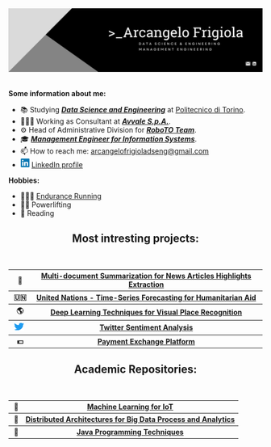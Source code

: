 <div id="header" align="center">

  <!-- <img src="https://media.giphy.com/media/dyzew7Py7bnW9DiJJj/giphy.gif" width="740"/> -->
  <a href="mailto:arcangelofrigioladseng@gmail.com">
    <img src="https://github.com/arcangeloC-137/arcangeloC-137/blob/main/imgs/arcangelofrigiolaEng.png">
  </a>
</div>
<br>

**Some information about me:**

- 📚 Studying ***[Data Science and Engineering](https://didattica.polito.it/pls/portal30/sviluppo.offerta_formativa.corsi?p_sdu_cds=37:320&p_a_acc=2023&p_header=N&p_lang=EN)*** at [Politecnico di Torino](https://www.polito.it/).
- 👨🏻‍💻 Working as Consultant at ***[Avvale S.p.A.](https://www.avvale.com)***.
- ⚙️ Head of Administrative Division for ***[RoboTO Team](https://www.linkedin.com/company/team-roboto/?originalSubdomain=it)***. 
- 🎓 ***[Management Engineer for Information Systems](https://didattica.polito.it/guida/2023/it/homepage?cds=5&sdu=38)***.
- 📫 How to reach me: [arcangelofrigioladseng@gmail.com](arcangelofrigioladseng@gmail.com)
- <div align="left">
  <img src="https://github.com/devicons/devicon/blob/master/icons/linkedin/linkedin-original.svg" title="LinkedIn" alt="Linkedin" width="18" height="18"/>
  <a href="https://it.linkedin.com/in/arcangelo-frigiola-332141213?trk=profile-badge">LinkedIn profile</a>

</div> 

**Hobbies:**

- 🏃🏻‍♂️ [Endurance Running](https://www.fidal.it/atleta/Arcangelo-Frigiola/hK2RkpKkcGY=)
- 🏋🏽 Powerlifting
- 📖 Reading

<h2  align="center">Most intresting projects:</h2><br>
<table width="100%" align="center">
   <tr>
    <th> &nbsp;📄</th>
    <th><a href="https://github.com/arcangeloC-137/Multinews" aligh="left"> Multi-document Summarization for News Articles Highlights Extraction </a></th>
  </tr>
  <tr>
    <th> &nbsp;🇺🇳</th>
    <th><a href="https://github.com/PoliTO-ADSP-United-Nations-Project" aligh="left">United Nations - Time-Series Forecasting for Humanitarian Aid</a></th>
  </tr>
  <tr>
    <th> &nbsp;🌎</th>
    <th><a href="https://github.com/arcangeloC-137/deep_learning_techniques_for_visual_place_recognition" aligh="left"> Deep Learning Techniques for Visual Place Recognition</a></th>
  </tr>
  <tr>
    <th><img src="https://github.com/devicons/devicon/blob/master/icons/twitter/twitter-original.svg" width="20" height="18"/></th>
    <th><a href="https://github.com/arcangeloC-137/Twitter-Sentiment-Analysis" aligh="left"> Twitter Sentiment Analysis</a></th>
  </tr>
  <tr>
    <th> &nbsp;💵</th>
    <th><a href="https://github.com/arcangeloC-137/payment_exchange_platform" aligh="left"> Payment Exchange Platform </a></th>
  </tr>
</table>


<h2  align="center">Academic Repositories:</h2><br>
<table width="100%" align="center">
  <tr>
    <th> &nbsp;📗</th>
    <th><a href="https://github.com/arcangeloC-137/machine_learning_for_iot" aligh="left"> Machine Learning for IoT</a></th>
  </tr>
  <!--tr>
    <th> &nbsp;📙</th>
    <th><a href="https://github.com/arcangeloC-137/deep_natural_language_processing" aligh="left"> Deep Natural Language Processing</a></th>
  </tr -->
  <tr>
    <th> &nbsp;📘</th>
    <th><a href="https://github.com/arcangeloC-137/distributed_architectures_for_big_data" aligh="left"> Distributed Architectures for Big Data Process and Analytics</a></th>
  </tr>
  <tr>
    <th> &nbsp;📕</th>
    <th><a href="https://github.com/arcangeloC-137/java_programming_techniques" aligh="left"> Java Programming Techniques</a></th>
  </tr>
</table>

<br>

<!--div align="center"><h2>Table of Skills</h2></div>
<div align="center">
  <table align="center">
    <tr>
      <th>Field</th>
      <th>Technology</th>
    </tr>
    <tr>
      <td>Programming Languages</td>
      <td align="center">
        <img src="https://github.com/devicons/devicon/blob/master/icons/java/java-original.svg" title="Java" alt="Java" width="35" height="35"/>&nbsp;
        <img src="https://github.com/devicons/devicon/blob/master/icons/python/python-original.svg" title="python" **alt="python" width="35" height="35"/>
      </td>
    </tr>
    <tr>
      <td>Database Management Systems</td>
      <td align="center">
        <img src="https://github.com/devicons/devicon/blob/master/icons/mysql/mysql-original.svg" title="MySQL"  alt="MySQL" width="35" height="35"/>&nbsp;
        <img src="https://github.com/devicons/devicon/blob/master/icons/mongodb/mongodb-original.svg" title="mongodb" **alt="mongodb" width="35" height="35"/>
        <img src="https://github.com/devicons/devicon/blob/master/icons/oracle/oracle-original.svg" title="oracle" **alt="oracle" width="35" height="35"/>
        <img src="https://github.com/devicons/devicon/blob/master/icons/redis/redis-plain.svg" title="redis" **alt="redis" width="35" height="35"  style="vertical-align:middle;margin:50px 50px"/>
      </td>
    </tr>
    <tr>
      <td>Data Science</td>
      <td align="center">
        <img src="https://github.com/devicons/devicon/blob/master/icons/numpy/numpy-original.svg" title="numpy" **alt="numpy" width="35" height="35"/>
        <img src="https://github.com/devicons/devicon/blob/master/icons/pandas/pandas-original.svg" title="pandas" **alt="pandas" width="35" height="35"/>
        <img src="https://github.com/arcangeloC-137/arcangeloC-137/blob/main/imgs/spark.png" title="Apache Spark" **alt="Apache Spark" width="65" height="35"/>
        <img src="https://github.com/arcangeloC-137/arcangeloC-137/blob/main/imgs/Apache_Solr-Logo.wine.png" title="Apache Solr" **alt="Apache Solr" width="65" height="35"/>
      </td>
    </tr>
    <tr>
      <td>Machine Learning</td>
      <td align="center">
        <img src="https://github.com/arcangeloC-137/arcangeloC-137/blob/main/imgs/scikit.png" title="Scikit-Learn" **alt="Scikit-Learn" width="55" height="35"/>
        <img src="https://github.com/arcangeloC-137/arcangeloC-137/blob/main/imgs/sphx_glr_logos2_003.webp" title="Matplotlib" **alt="Matplotlib" width="145" height="25"/>
      </td>
    </tr>
    <tr>
      <td>Deep Learning</td>
      <td align="center">
        <img src="https://github.com/devicons/devicon/blob/master/icons/pytorch/pytorch-original.svg" title="pytorch" **alt="pytorch" width="35" height="35"/>
        <img src="https://github.com/devicons/devicon/blob/master/icons/opencv/opencv-original.svg" title="opencv" **alt="opencv" width="35" height="35"/>
        <img src="https://github.com/devicons/devicon/blob/master/icons/tensorflow/tensorflow-original.svg" title="tensorflow" **alt="tensorflow" width="35" height="35"/>
        <img src="https://github.com/arcangeloC-137/arcangeloC-137/blob/main/imgs/huggingface.png" title="huggingface" **alt="huggingface" width="35" height="35"/>
      </td>
    </tr>
    <tr>
      <td>Microservices Architectures</td>
      <td align="center">
       <img src="https://github.com/devicons/devicon/blob/master/icons/spring/spring-original.svg" title="Spring" alt="Spring" width="35" height="35"/>
       <img src="https://github.com/devicons/devicon/blob/master/icons/docker/docker-original.svg" title="docker" **alt="docker" width="35" height="35"/>
       <img src="https://github.com/devicons/devicon/blob/master/icons/kubernetes/kubernetes-plain-wordmark.svg" title="kubernetes" **alt="kubernetes" width="35" height="35"/>
       <img src="https://github.com/arcangeloC-137/arcangeloC-137/blob/main/imgs/postman.png" title="Postman" **alt="Postman" width="35" height="35"/>
       <img src="https://github.com/arcangeloC-137/arcangeloC-137/blob/main/imgs/openshift.png" title="openshift" **alt="openshift" width="35" height="35"/>
     </td>
    </tr>
    <tr>
      <td>Cloud Computing Platforms</td>
      <td align="center">
        <img src="https://github.com/arcangeloC-137/arcangeloC-137/blob/main/imgs/colab.svg.png" title="Google Colab" **alt="Google Colab" width="65" height="35"/>
        <img src="https://github.com/arcangeloC-137/arcangeloC-137/blob/main/imgs/deepnote1.png" title="Deepnote" **alt="Deepnote" width="25" height="25"/>
        <img src="https://github.com/devicons/devicon/blob/master/icons/jupyter/jupyter-original.svg" title="Jupyter" **alt="Jupyter" width="35" height="35"/>
      </td>
    </tr>
    <tr>
      <td>Distributed Revision Control</td>
      <td align="center">
        <img src="https://github.com/devicons/devicon/blob/master/icons/git/git-original.svg" title="Git" **alt="Git" width="35" height="35"/>
        <img src="https://github.com/devicons/devicon/blob/master/icons/tortoisegit/tortoisegit-original.svg" title="tortoisegit" **alt="tortoisegit" width="35" height="35"/>
      </td>
    </tr>
    <tr>
      <td>IDEs</td>
      <td align="center">
        <img src="https://github.com/devicons/devicon/blob/master/icons/vscode/vscode-original.svg" title="vscode" **alt="vscode" width="35" height="35" border-spacing="30"/>
        <img src="https://github.com/arcangeloC-137/arcangeloC-137/blob/main/imgs/pycharm.svg.png" title="pycharm" **alt="pycharm" width="35" height="35"/>
        <img src="https://github.com/arcangeloC-137/arcangeloC-137/blob/main/imgs/eclipse.png" title="eclipse" **alt="eclipse" width="35" height="35"/>
        <img src="https://github.com/arcangeloC-137/arcangeloC-137/blob/main/imgs/intellij.png" title="intellij" **alt="intellij" width="35" height="35"/>
      </td>
    </tr>
  </table>
</div>
